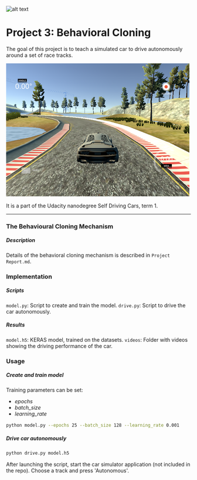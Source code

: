 ![alt text](https://img.shields.io/badge/Course-Udacity--SDC-blue.svg)

# **Project 3: Behavioral Cloning** 

The goal of this project is to teach a simulated car to drive autonomously around a set of race tracks.

![Car simulator](./report_images/lake-track.png "Car simulator")

It is a part of the Udacity nanodegree Self Driving Cars, term 1. 

---

### The Behavioural Cloning Mechanism

##### Description
Details of the behavioral cloning mechanism is described in `Project Report.md`.

### Implementation

##### Scripts
`model.py`: Script to create and train the model.
`drive.py`: Script to drive the car autonomously.

##### Results
`model.h5`: KERAS model, trained on the datasets.
`videos`: Folder with videos showing the driving performance of the car.

### Usage

##### Create and train model
Training parameters can be set:
- _epochs_
- _batch_size_
- _learning_rate_

```sh
python model.py --epochs 25 --batch_size 128 --learning_rate 0.001
```

##### Drive car autonomously
```sh
python drive.py model.h5 
```
After launching the script, start the car simulator application (not included in the repo). Choose a track and press 'Autonomous'. 